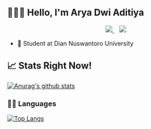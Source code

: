 <!--
**Astronaut-Git/Astronaut-Git** is a ✨ _special_ ✨ repository because its `README.md` (this file) appears on your GitHub profile.

Here are some ideas to get you started:

- 🔭 I’m currently working on ...
- 🌱 I’m currently learning ...
- 👯 I’m looking to collaborate on ...
- 🤔 I’m looking for help with ...
- 💬 Ask me about ...
- 📫 How to reach me: ...
- 😄 Pronouns: ...
- ⚡ Fun fact: ...
-->

## 👋👋👋 Hello, I'm Arya Dwi Aditiya

<p align='center'>

  <a href="https://www.instagram.com/aryada26">
    <img src="https://img.icons8.com/fluent/48/000000/instagram-new.png" />       
  </a>&nbsp;&nbsp;
  
  <a href="https://t.me/aryada26">
    <img src="https://img.icons8.com/fluent/48/000000/telegram-app.png" />       
  </a>
  
</p>

- 🏢 Student at Dian Nuswantoro University

## 📈 Stats Right Now!

[![Anurag's github stats](https://github-readme-stats.vercel.app/api?username=aryaada&show_icons=true&theme=radical)](https://github.com/aryaada/github-readme-stats)

### 👨‍💻 Languages

[![Top Langs](https://github-readme-stats.vercel.app/api/top-langs/?username=aryaada&layout=compact)](https://github.com/aryaada/github-readme-stats)

